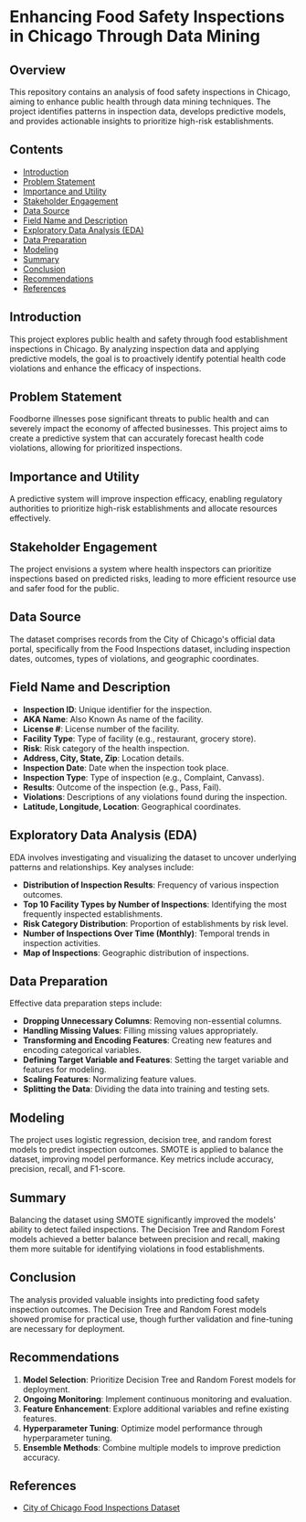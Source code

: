 # Enhancing Food Safety Inspections in Chicago Through Data Mining

## Overview

This repository contains an analysis of food safety inspections in Chicago, aiming to enhance public health through data mining techniques. The project identifies patterns in inspection data, develops predictive models, and provides actionable insights to prioritize high-risk establishments.

## Contents

- [Introduction](#introduction)
- [Problem Statement](#problem-statement)
- [Importance and Utility](#importance-and-utility)
- [Stakeholder Engagement](#stakeholder-engagement)
- [Data Source](#data-source)
- [Field Name and Description](#field-name-and-description)
- [Exploratory Data Analysis (EDA)](#exploratory-data-analysis-eda)
- [Data Preparation](#data-preparation)
- [Modeling](#modeling)
- [Summary](#summary)
- [Conclusion](#conclusion)
- [Recommendations](#recommendations)
- [References](#references)

## Introduction

This project explores public health and safety through food establishment inspections in Chicago. By analyzing inspection data and applying predictive models, the goal is to proactively identify potential health code violations and enhance the efficacy of inspections.

## Problem Statement

Foodborne illnesses pose significant threats to public health and can severely impact the economy of affected businesses. This project aims to create a predictive system that can accurately forecast health code violations, allowing for prioritized inspections.

## Importance and Utility

A predictive system will improve inspection efficacy, enabling regulatory authorities to prioritize high-risk establishments and allocate resources effectively.

## Stakeholder Engagement

The project envisions a system where health inspectors can prioritize inspections based on predicted risks, leading to more efficient resource use and safer food for the public.

## Data Source

The dataset comprises records from the City of Chicago's official data portal, specifically from the Food Inspections dataset, including inspection dates, outcomes, types of violations, and geographic coordinates.

## Field Name and Description

- **Inspection ID**: Unique identifier for the inspection.
- **AKA Name**: Also Known As name of the facility.
- **License #**: License number of the facility.
- **Facility Type**: Type of facility (e.g., restaurant, grocery store).
- **Risk**: Risk category of the health inspection.
- **Address, City, State, Zip**: Location details.
- **Inspection Date**: Date when the inspection took place.
- **Inspection Type**: Type of inspection (e.g., Complaint, Canvass).
- **Results**: Outcome of the inspection (e.g., Pass, Fail).
- **Violations**: Descriptions of any violations found during the inspection.
- **Latitude, Longitude, Location**: Geographical coordinates.

## Exploratory Data Analysis (EDA)

EDA involves investigating and visualizing the dataset to uncover underlying patterns and relationships. Key analyses include:
- **Distribution of Inspection Results**: Frequency of various inspection outcomes.
- **Top 10 Facility Types by Number of Inspections**: Identifying the most frequently inspected establishments.
- **Risk Category Distribution**: Proportion of establishments by risk level.
- **Number of Inspections Over Time (Monthly)**: Temporal trends in inspection activities.
- **Map of Inspections**: Geographic distribution of inspections.

## Data Preparation

Effective data preparation steps include:
- **Dropping Unnecessary Columns**: Removing non-essential columns.
- **Handling Missing Values**: Filling missing values appropriately.
- **Transforming and Encoding Features**: Creating new features and encoding categorical variables.
- **Defining Target Variable and Features**: Setting the target variable and features for modeling.
- **Scaling Features**: Normalizing feature values.
- **Splitting the Data**: Dividing the data into training and testing sets.

## Modeling

The project uses logistic regression, decision tree, and random forest models to predict inspection outcomes. SMOTE is applied to balance the dataset, improving model performance. Key metrics include accuracy, precision, recall, and F1-score.

## Summary

Balancing the dataset using SMOTE significantly improved the models' ability to detect failed inspections. The Decision Tree and Random Forest models achieved a better balance between precision and recall, making them more suitable for identifying violations in food establishments.

## Conclusion

The analysis provided valuable insights into predicting food safety inspection outcomes. The Decision Tree and Random Forest models showed promise for practical use, though further validation and fine-tuning are necessary for deployment.

## Recommendations

1. **Model Selection**: Prioritize Decision Tree and Random Forest models for deployment.
2. **Ongoing Monitoring**: Implement continuous monitoring and evaluation.
3. **Feature Enhancement**: Explore additional variables and refine existing features.
4. **Hyperparameter Tuning**: Optimize model performance through hyperparameter tuning.
5. **Ensemble Methods**: Combine multiple models to improve prediction accuracy.

## References

- [City of Chicago Food Inspections Dataset](https://data.cityofchicago.org/)

